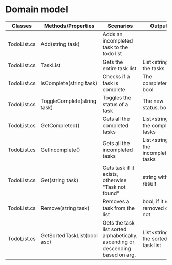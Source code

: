 # Domain model


| Classes     | Methods/Properties | Scenarios                    | Outputs |
|-------------|--------------------|------------------------------|---------|
| TodoList.cs | Add(string task)   | Adds an incompleted task to the todo list |         |
| TodoList.cs | TaskList   | Gets the entire task list | List\<string>, the tasks |
| TodoList.cs | IsComplete(string task)   | Checks if a task is complete | The completeness, bool |
| TodoList.cs | ToggleComplete(string task)   | Toggles the status of a task | The new status, bool |
| TodoList.cs | GetCompleted()   | Gets all the completed tasks | List\<string>, the completed tasks |
| TodoList.cs | GetIncomplete()   | Gets all the incompleted tasks | List\<string>, the incompleted tasks |
| TodoList.cs | Get(string task)   | Gets task if it exists, otherwise "Task not found" | string with the result |
| TodoList.cs | Remove(string task)   | Removes a task from the list | bool, if it was removed or not |
| TodoList.cs | GetSortedTaskList(bool asc)   | Gets the task list sorted alphabetically, ascending or descending based on arg. | List\<string>, the sorted task list        |
